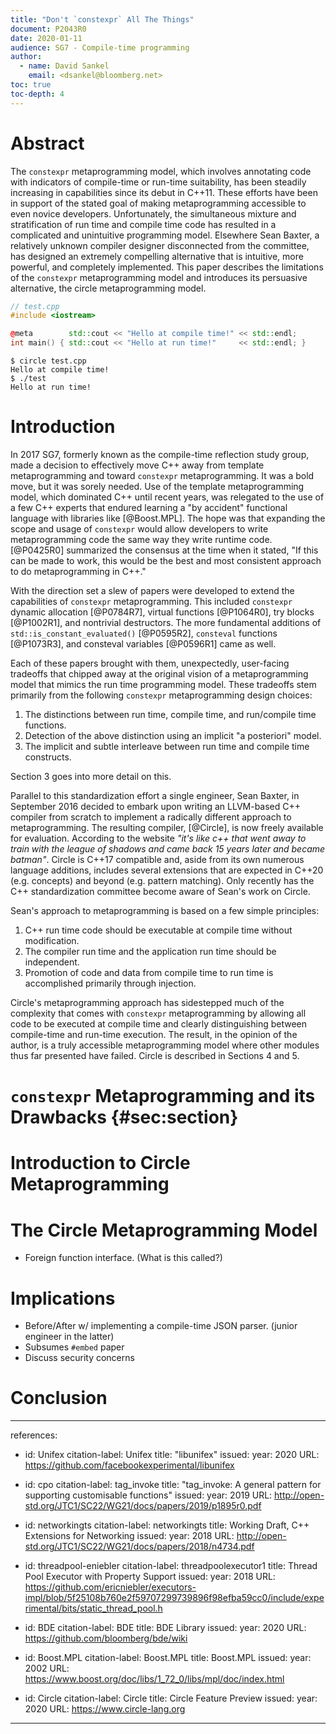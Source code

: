 ```yaml
---
title: "Don't `constexpr` All The Things"
document: P2043R0
date: 2020-01-11
audience: SG7 - Compile-time programming
author:
  - name: David Sankel
    email: <dsankel@bloomberg.net>
toc: true
toc-depth: 4
---
```


# Abstract

The `constexpr` metaprogramming model, which involves annotating code with
indicators of compile-time or run-time suitability, has been steadily
increasing in capabilities since its debut in C++11. These efforts have been in
support of the stated goal of making metaprogramming accessible to even novice
developers. Unfortunately, the simultaneous mixture and stratification of run
time and compile time code has resulted in a complicated and unintuitive
programming model. Elsewhere Sean Baxter, a relatively unknown compiler
designer disconnected from the committee, has designed an extremely compelling
alternative that is intuitive, more powerful, and completely implemented. This
paper describes the limitations of the `constexpr` metaprogramming model and
introduces its persuasive alternative, the circle metaprogramming model.

```c++
// test.cpp
#include <iostream>

@meta        std::cout << "Hello at compile time!" << std::endl;
int main() { std::cout << "Hello at run time!"     << std::endl; }
```

```console
$ circle test.cpp
Hello at compile time!
$ ./test
Hello at run time!
```

# Introduction

In 2017 SG7, formerly known as the compile-time reflection study group, made a
decision to effectively move C++ away from template metaprogramming and toward `constexpr`
metaprogramming. It was a bold move, but it was sorely needed. Use of the
template metaprogramming model, which dominated C++ until recent years, was
relegated to the use of a few C++ experts that endured learning a "by accident"
functional language with libraries like [@Boost.MPL]. The hope was that
expanding the scope and usage of `constexpr` would allow developers to write
metaprogramming code the same way they write runtime code. [@P0425R0]
summarized the consensus at the time when it stated, "If this can be made to
work, this would be the best and most consistent approach to do metaprogramming
in C++."

With the direction set a slew of papers were developed to extend the
capabilities of `constexpr` metaprogramming. This included `constexpr` dynamic
allocation [@P0784R7], virtual functions [@P1064R0], try blocks [@P1002R1], and
nontrivial destructors. The more fundamental additions of
`std::is_constant_evaluated()` [@P0595R2], `consteval` functions [@P1073R3],
and consteval variables [@P0596R1] came as well.

Each of these papers brought with them, unexpectedly, user-facing tradeoffs
that chipped away at the original vision of a metaprogramming model that mimics
the run time programming model. These tradeoffs stem primarily from the
following `constexpr` metaprogramming design choices:

1. The distinctions between run time, compile time, and run/compile time
   functions.
2. Detection of the above distinction using an implicit "a posteriori" model.
3. The implicit and subtle interleave between run time and compile time
   constructs.

Section 3 goes into more detail on this.

Parallel to this standardization effort a single engineer, Sean Baxter, in
September 2016 decided to embark upon writing an LLVM-based C++ compiler from
scratch to implement a radically different approach to metaprogramming. The
resulting compiler, [@Circle], is now freely available for evaluation.
According to the website _"it's like c++ that went away to train with the
league of shadows and came back 15 years later and became batman"_. Circle is
C++17 compatible and, aside from its own numerous language additions, includes
several extensions that are expected in C++20 (e.g. concepts) and beyond (e.g.
pattern matching). Only recently has the C++ standardization committee become
aware of Sean's work on Circle.

Sean's approach to metaprogramming is based on a few simple principles:

1. C++ run time code should be executable at compile time without modification.
2. The compiler run time and the application run time should be independent.
3. Promotion of code and data from compile time to run time is accomplished
   primarily through injection.

Circle's metaprogramming approach has sidestepped much of the complexity that
comes with `constexpr` metaprogramming by allowing all code to be executed at
compile time and clearly distinguishing between compile-time and run-time
execution. The result, in the opinion of the author, is a truly accessible
metaprogramming model where other modules thus far presented have failed.
Circle is described in Sections 4 and 5.

# `constexpr` Metaprogramming and its Drawbacks {#sec:section}

# Introduction to Circle Metaprogramming

# The Circle Metaprogramming Model
- Foreign function interface. (What is this called?)

# Implications
- Before/After w/ implementing a compile-time JSON parser. (junior engineer in
  the latter)
- Subsumes `#embed` paper
- Discuss security concerns

# Conclusion

---
references:
  - id: Unifex
    citation-label: Unifex
    title: "libunifex"
    issued:
      year: 2020
    URL: https://github.com/facebookexperimental/libunifex

  - id: cpo
    citation-label: tag_invoke
    title: "tag_invoke: A general pattern for supporting customisable functions"
    issued:
      year: 2019
    URL: http://open-std.org/JTC1/SC22/WG21/docs/papers/2019/p1895r0.pdf

  - id: networkingts
    citation-label: networkingts
    title: Working Draft, C++ Extensions for Networking
    issued:
      year: 2018
    URL: http://open-std.org/JTC1/SC22/WG21/docs/papers/2018/n4734.pdf 

  - id: threadpool-eniebler
    citation-label: threadpoolexecutor1
    title: Thread Pool Executor with Property Support
    issued:
      year: 2018
    URL: https://github.com/ericniebler/executors-impl/blob/5f25108b760e2f59707299739896f98efba59cc0/include/experimental/bits/static_thread_pool.h

  - id: BDE
    citation-label: BDE
    title: BDE Library
    issued:
      year: 2020
    URL: https://github.com/bloomberg/bde/wiki

  - id: Boost.MPL
    citation-label: Boost.MPL
    title: Boost.MPL
    issued:
      year: 2002
    URL: https://www.boost.org/doc/libs/1_72_0/libs/mpl/doc/index.html

  - id: Circle
    citation-label: Circle
    title: Circle Feature Preview
    issued:
      year: 2020
    URL: https://www.circle-lang.org

---
